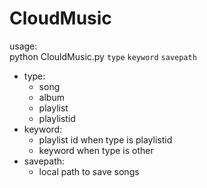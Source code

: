 CloudMusic
=================

usage:  
python ClouldMusic.py `type` `keyword` `savepath`  
* type:  
   * song  
   * album  
   * playlist  
   * playlistid  
* keyword:  
   * playlist id when type is playlistid  
   * keyword when type is other  
* savepath:  
   * local path to save songs  
